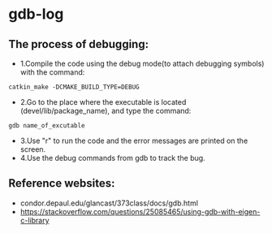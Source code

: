 # gdb-log
## The process of debugging:
- 1.Compile the code using the debug mode(to attach debugging symbols) with the command:
```
catkin_make -DCMAKE_BUILD_TYPE=DEBUG
```
- 2.Go to the place where the executable is located (devel/lib/package_name), and type the command:
```
gdb name_of_excutable
```
- 3.Use "r" to run the code and the error messages are printed on the screen.
- 4.Use the debug commands from gdb to track the bug.

## Reference websites:
- condor.depaul.edu/glancast/373class/docs/gdb.html
- https://stackoverflow.com/questions/25085465/using-gdb-with-eigen-c-library
